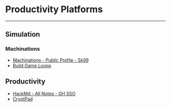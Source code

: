 # Productivity Platforms
---
## Simulation
### Machinations
- [Machinations - Public Profile - Sk99](https://machinations.io/community/skidmarc99/profile)
- [Build Game Loops](https://github.com/st8tikratio/Usefulness/blob/main/papers/markdown_versions/machination_game_loops.md)

## Productivity
- [HackMd - All Notes - GH SSO](https://hackmd.io/Xn_ZlFAIRKCu-GCgAHWUjg?view)
- [CryptPad](https://cryptpad.fr/)
